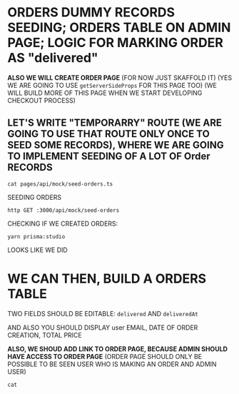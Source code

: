 # ORDERS DUMMY RECORDS SEEDING; ORDERS TABLE ON ADMIN PAGE; LOGIC FOR MARKING ORDER AS "delivered"

**ALSO WE WILL CREATE ORDER PAGE** (FOR NOW JUST SKAFFOLD IT) (YES WE ARE GOING TO USE `getServerSideProps` FOR THIS PAGE TOO) (WE WILL BUILD MORE OF THIS PAGE WHEN WE START DEVELOPING CHECKOUT PROCESS)

## LET'S WRITE "TEMPORARRY" ROUTE (WE ARE GOING TO USE THAT ROUTE ONLY ONCE TO SEED SOME RECORDS), WHERE WE ARE GOING TO IMPLEMENT SEEDING OF A LOT OF Order RECORDS

```
cat pages/api/mock/seed-orders.ts
```

SEEDING ORDERS

```
http GET :3000/api/mock/seed-orders
```

CHECKING IF WE CREATED ORDERS:

```
yarn prisma:studio
```

LOOKS LIKE WE DID

# WE CAN THEN, BUILD A ORDERS TABLE

TWO FIELDS SHOULD BE EDITABLE: `delivered` AND `deliveredAt`

AND ALSO YOU SHOULD DISPLAY user EMAIL, DATE OF ORDER CREATION, TOTAL PRICE

**ALSO, WE SHOUD ADD LINK TO ORDER PAGE, BECAUSE ADMIN SHOULD HAVE ACCESS TO ORDER PAGE** (ORDER PAGE SHOULD ONLY BE POSSIBLE TO BE SEEN USER WHO IS MAKING AN ORDER AND ADMIN USER)

```
cat 
```